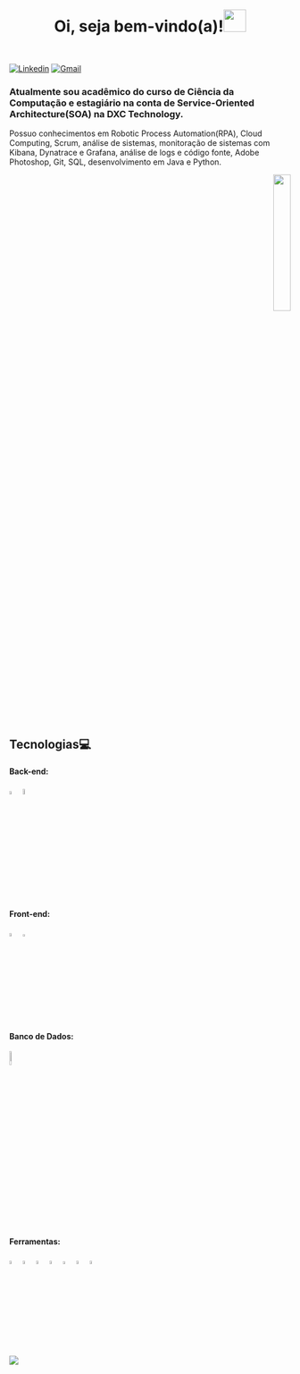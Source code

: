 <h1 align="center">Oi, seja bem-vindo(a)!<img src="https://github.com/gjoioso/gjoioso/blob/main/Hi.gif" width="40px"> </h1>
</br>

[![Linkedin](https://img.shields.io/badge/-LinkedIn-blue?style=flat-square&logo=Linkedin&logoColor=white&link=https://www.linkedin.com/in/gabrieljoioso)](https://www.linkedin.com/in/gabrieljoioso) 
[![Gmail](https://img.shields.io/badge/-Gmail-c14438?style=flat&logo=Gmail&logoColor=white)](mailto:gabrieljoioso@gmail.com)

<h3 align="left">Atualmente sou acadêmico do curso de Ciência da Computação e estagiário na conta de Service-Oriented Architecture(SOA) na DXC Technology.</h3>
<p align="left">Possuo conhecimentos em Robotic Process Automation(RPA), Cloud Computing, Scrum, análise de sistemas, monitoração de sistemas com Kibana, Dynatrace e Grafana, análise de logs e código fonte, Adobe Photoshop, Git, SQL, desenvolvimento em Java e Python.</p>


<p align="right">
  <img src="https://github.com/gjoioso/gjoioso/blob/main/gabrieljoiosoreadme.gif?raw=true" width="25%"/>
</p>

## Tecnologias:computer:

#### Back-end:
<p align="left">
 <img src="https://cdn.worldvectorlogo.com/logos/java-4.svg" alt="java" width="4%">
 <img src="https://cdn.worldvectorlogo.com/logos/python-4.svg" alt="python" width="5%">
</p>
  

#### Front-end:
<p align="left">
 <img src="https://upload.wikimedia.org/wikipedia/commons/6/61/HTML5_logo_and_wordmark.svg" alt="html5" width="4%">
 <img src="https://upload.wikimedia.org/wikipedia/commons/d/d5/CSS3_logo_and_wordmark.svg" width="2.85%"">
</p>
                                                                                  
#### Banco de Dados:
<p align="left">
  <img src="https://upload.wikimedia.org/wikipedia/commons/8/87/Sql_data_base_with_logo.png" alt="xd" width="8%"> 
</p>

#### Ferramentas:
<p align="left">
 <img src="https://cdn.worldvectorlogo.com/logos/visual-studio-code-1.svg" alt="vscode" width="4%">
 <img src="https://cdn.worldvectorlogo.com/logos/eclipse-11.svg" alt="eclipse" width="4%">
 <img src="https://upload.wikimedia.org/wikipedia/commons/1/1d/PyCharm_Icon.svg" alt="pycharm" width="4%">
 <img src="https://www.vectorlogo.zone/logos/dynatrace/dynatrace-icon.svg" alt="dynatrace" width="4%">
 <img src="https://www.vectorlogo.zone/logos/elasticco_kibana/elasticco_kibana-icon.svg" alt="kibana" width="3.9%">
 <img src="https://www.vectorlogo.zone/logos/grafana/grafana-icon.svg" alt="grafana" width="4%">
 <img src="https://upload.wikimedia.org/wikipedia/commons/9/92/Adobe_Photoshop_CS6_icon.svg" alt="photoshop" width="4%">
                                                                                                                       
                                                                                                                       
</p>


![](https://komarev.com/ghpvc/?username=gjoioso&style=plastic)


